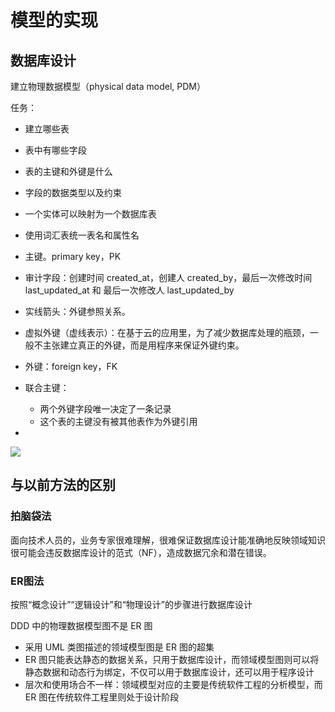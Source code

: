 # 模型的实现

## 数据库设计

建立物理数据模型（physical data model, PDM）

任务：

* 建立哪些表
* 表中有哪些字段
* 表的主键和外键是什么
* 字段的数据类型以及约束

* 一个实体可以映射为一个数据库表
* 使用词汇表统一表名和属性名
* 主键。primary key，PK
* 审计字段：创建时间 created_at，创建人 created_by，最后一次修改时间 last_updated_at 和 最后一次修改人 last_updated_by
* 实线箭头：外键参照关系。
* 虚拟外键（虚线表示）：在基于云的应用里，为了减少数据库处理的瓶颈，一般不主张建立真正的外键，而是用程序来保证外键约束。
* 外键：foreign key，FK
* 联合主键：
  * 两个外键字段唯一决定了一条记录
  * 这个表的主键没有被其他表作为外键引用
* 

![](https://static001.geekbang.org/resource/image/57/67/5722f6e5abd44822409f31ff0ee2f667.jpg?wh=3733x2260)

## 与以前方法的区别

### 拍脑袋法
面向技术人员的，业务专家很难理解，很难保证数据库设计能准确地反映领域知识
很可能会违反数据库设计的范式（NF），造成数据冗余和潜在错误。


### ER图法

按照“概念设计”“逻辑设计”和“物理设计”的步骤进行数据库设计

DDD 中的物理数据模型图不是 ER 图

* 采用 UML 类图描述的领域模型图是 ER 图的超集
* ER 图只能表达静态的数据关系，只用于数据库设计，而领域模型图则可以将静态数据和动态行为绑定，不仅可以用于数据库设计，还可以用于程序设计
* 层次和使用场合不一样：领域模型对应的主要是传统软件工程的分析模型，而 ER 图在传统软件工程里则处于设计阶段